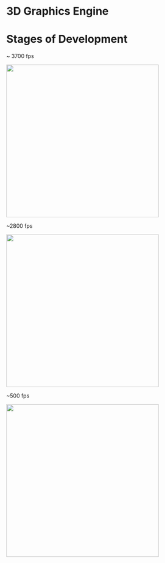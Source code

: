 # 3D Graphics Engine

# Stages of Development

~ 3700 fps

<img src="https://user-images.githubusercontent.com/28263886/123982484-fc00fe00-d9ba-11eb-8f18-11944bafd997.png" width=400/>


~2800 fps

<img src="https://user-images.githubusercontent.com/28263886/128028992-46c3c640-f4ba-4d85-9d53-303dc133d66f.gif" width=400/>

~500 fps

<img src="https://user-images.githubusercontent.com/28263886/130599416-37ad2a3c-d4ca-4373-b168-ea30a22ce77a.gif" width=400/>


